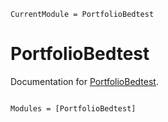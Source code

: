 ```@meta
CurrentModule = PortfolioBedtest
```

# PortfolioBedtest

Documentation for [PortfolioBedtest](https://github.com/Arkoniak/PortfolioBedtest.jl).

```@index
```

```@autodocs
Modules = [PortfolioBedtest]
```
